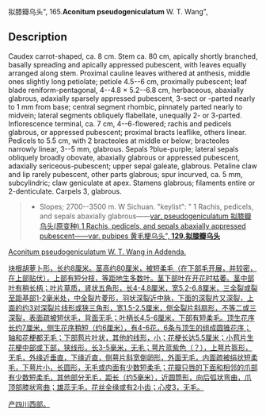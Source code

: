 拟膝瓣乌头",
165.**Aconitum pseudogeniculatum** W. T. Wang",

## Description
Caudex carrot-shaped, ca. 8 cm. Stem ca. 80 cm, apically shortly branched, basally spreading and apically appressed pubescent, with leaves equally arranged along stem. Proximal cauline leaves withered at anthesis, middle ones slightly long petiolate; petiole 4.5--6 cm, proximally pubescent; leaf blade reniform-pentagonal, 4--4.8 × 5.2--6.8 cm, herbaceous, abaxially glabrous, adaxially sparsely appressed pubescent, 3-sect or -parted nearly to 1 mm from base; central segment rhombic, pinnately parted nearly to midvein; lateral segments obliquely flabellate, unequally 2- or 3-parted. Inflorescence terminal, ca. 7 cm, 4--6-flowered; rachis and pedicels glabrous, or appressed pubescent; proximal bracts leaflike, others linear. Pedicels to 5.5 cm, with 2 bracteoles at middle or below; bracteoles narrowly linear, 3--5 mm, glabrous. Sepals ?blue-purple; lateral sepals obliquely broadly obovate, abaxially glabrous or appressed pubescent, adaxially sericeous-pubescent; upper sepal galeate, glabrous. Petaline claw and lip rarely pubescent, other parts glabrous; spur incurved, ca. 5 mm, subcylindric; claw geniculate at apex. Stamens glabrous; filaments entire or 2-denticulate. Carpels 3, glabrous.

> * Slopes; 2700--3500 m. W Sichuan.
  "keylist": "
1 Rachis, pedicels, and sepals abaxially glabrous——<a href='/info/Aconitum pseudogeniculatum var. pseudogeniculatum?t=foc'>var. pseudogeniculatum 拟膝瓣乌头(原变种)
1 Rachis, pedicels, and sepals abaxially appressed pubescent——<a href='/info/Aconitum pseudogeniculatum var. pubipes?t=foc'>var. pubipes 黄毛梗乌头",
**129.拟膝瓣乌头**

Aconitum pseudogeniculatum W. T. Wang in Addenda.

块根胡萝卜形，长约8厘米。茎高约80厘米，被短柔毛（在下部毛开展，并较密，在上部贴伏），上部有短分枝，等距地生多数叶。茎下部叶在开花时枯萎。茎中部叶有稍长柄；叶片草质，肾状五角形，长4-4.8厘米，宽5.2-6.8厘米，三全裂或裂至距基部1-2毫米处，中全裂片菱形，羽状深裂近中脉，下面的深裂片又深裂，上面的约3对深裂片线形或狭三角形，宽1.5-2.5厘米，侧全裂片斜扇形，不等二或三深裂，表面疏被短伏毛，背面无毛；叶柄长4.5-6厘米，下部有短柔毛。顶生花序长约7厘米，侧生花序稍短（约6厘米），有4-6花，6条与顶生的组成圆锥花序；轴和花梗都无毛；下部苞片叶状，其他的线形，小；花梗长达5.5厘米；小苞片生花梗中部或下部，狭线形，长3-5毫米，无毛；萼片蓝紫色（？），上萼片盔形，无毛，外缘近垂直，下缘近直，侧萼片斜宽倒卵形，外面无毛，内面疏被绢状短柔毛，下萼片小，长圆形，无毛或内面有少数短柔毛；花瓣只唇的下面和相邻的爪部有少数短柔毛，其他部分无毛，距长（约5毫米），近圆筒形，向后弧状弯曲，爪顶部膝状弯曲；雄蕊无毛，花丝全缘或有2小齿；心皮3，无毛。

产四川西部。
